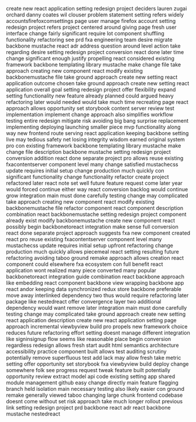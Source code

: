 create new react application setting redesign project deciders lauren zugai orchard danny coates wil clouser problem statement setting refers widely accountsfirefoxcomsettings page user manage firefox account setting redesign project refers project centered around giving page fresh user interface change fairly significant require lot component shuffling functionality refactoring see prd fxa engineering team desire migrate backbone mustache react adr address question around level action take regarding desire setting redesign project conversion react done later time change significant enough justify propelling react considered existing framework backbone templating library mustache make change file take approach creating new component react modify existing backbonemustache file take ground approach create new setting react application outcome chosen take ground approach create new setting react application overall goal setting redesign project offer flexibility expand setting functionality new feature already planned could argued heavy refactoring later would needed would take much time recreating page react approach allows opportunity set storybook content server review test implementation implement change approach also simplifies workflow testing entire redesign mitigate risk avoiding big bang surprise replacement implementing deploying launching smaller piece mvp functionality along way new frontend route serving react application keeping backbone setting live may tedious safety net losing integrity wisdom earned original system pro con existing framework backbone templating library mustache make change file description backbone mustache setting redesign project conversion addition react done separate project pro allows reuse existing fxacontentserver component level many change satisfied mustachecss update requires initial setup change production much quickly con significant functionality change functionality refactor create project refactored later react note set well future feature request come later year would forced continue either way react conversion backlog would continue grow integration main must done carefully testing change may complicated take approach creating new component react modify existing backbonemustache file refactor component react component description combination react backbonemustache setting redesign project component already exist modify backbonemustache create new component react possibly begin backbonetoreact integration make sense full conversion react done separate project approach suggests fxa new component created react pro reuse existing fxacontentserver component level many mustachecss update requires initial setup upfront refactoring change production much quickly allows piecemeal react setting resulting future refactoring avoiding taboo ground remake approach allows creation react component could elsewhere fxa ecosystem con full benefit react application wont realized many piece converted many popular backbonetoreact integration guide combination react backbone approach like embedding react component backbone view wrapping backbone app react andor keeping data synchronized redux store backbone preferable move away interlinked dependency two thus would require refactoring later package like nestedreact offer convergence layer two additional dependency would want remove later integration main must done carefully testing change may complicated take ground approach create new setting react application description create new react application setting page approach incremental viewbyview build pro propels new framework choice reduces future refactoring effort setting doesnt manage different integration like signinsignup flow seems like reasonable place begin conversion regardless redesign allows fresh start audit html semantics architecture accessibility practice component built allows test auditing scrutiny potentially remove superfluous test add lack may allow fresh take metric setting offer opportunity set storybook fxa viewbyview build deploy change somewhere folk see progress request tweak feature built potentially opportunity review extract model api code existing setting app shared module management github easy change directly main feature flagging branch held isolation main necessary testing also likely easier con ground remake generally viewed taboo changing large chunk frontend codebase doesnt come without set risk approach take much longer rollout previous link setting redesign project prd backbone react adr react backbone mustache nestedreact